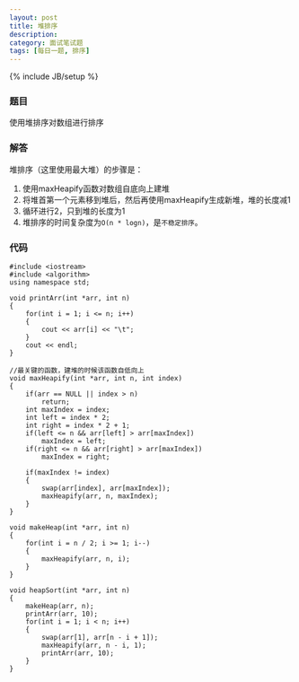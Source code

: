 ```yaml
---
layout: post
title: 堆排序
description: 
category: 面试笔试题
tags: [每日一题, 排序]
---
```

{% include JB/setup %}

### 题目
使用堆排序对数组进行排序

### 解答
堆排序（这里使用最大堆）的步骤是：

1. 使用maxHeapify函数对数组自底向上建堆
2. 将堆首第一个元素移到堆后，然后再使用maxHeapify生成新堆，堆的长度减1
3. 循环进行2，只到堆的长度为1
4. 堆排序的时间复杂度为`O(n * logn)`，是`不稳定排序`。

### 代码
	#include <iostream>  
	#include <algorithm>  
	using namespace std;  
  
	void printArr(int *arr, int n)  
	{  
    	for(int i = 1; i <= n; i++)  
    	{  
        	cout << arr[i] << "\t";  
    	}  
    	cout << endl;  
	}  
  
	//最关键的函数，建堆的时候该函数自低向上  
	void maxHeapify(int *arr, int n, int index)  
	{  
    	if(arr == NULL || index > n)  
        	return;  
    	int maxIndex = index;  
    	int left = index * 2;  
    	int right = index * 2 + 1;  
    	if(left <= n && arr[left] > arr[maxIndex])  
        	maxIndex = left;  
    	if(right <= n && arr[right] > arr[maxIndex])  
        	maxIndex = right;  
  
    	if(maxIndex != index)  
    	{  
        	swap(arr[index], arr[maxIndex]);  
        	maxHeapify(arr, n, maxIndex);  
    	}  
	}  
  
	void makeHeap(int *arr, int n)  
	{  
    	for(int i = n / 2; i >= 1; i--)  
    	{  
        	maxHeapify(arr, n, i);  
    	}  
	}  
  
	void heapSort(int *arr, int n)  
	{  
    	makeHeap(arr, n);  
    	printArr(arr, 10);  
    	for(int i = 1; i < n; i++)  
    	{  
        	swap(arr[1], arr[n - i + 1]);  
        	maxHeapify(arr, n - i, 1);  
        	printArr(arr, 10);  
    	}  
	}  
